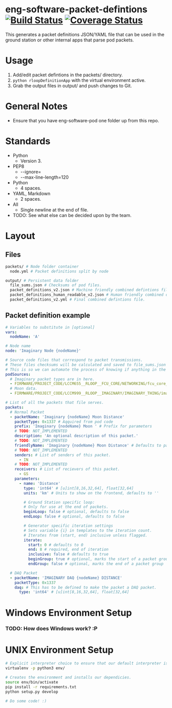 # eng-software-packet-defintions [![Build Status](https://travis-ci.org/rLoopTeam/eng-software-packet-definitions.svg?branch=master)](https://travis-ci.org/rLoopTeam/eng-software-packet-definitions) [![Coverage Status](https://coveralls.io/repos/github/rLoopTeam/eng-software-packet-definitions/badge.svg)](https://coveralls.io/github/rLoopTeam/eng-software-packet-definitions)
This generates a packet definitions JSON/YAML file that can be used in the ground station or other internal apps that parse pod packets.

# Usage
1. Add/edit packet defintions in the packets/ directory.
2. `python rloopDefinitionApp` with the virtual environment active.
3. Grab the output files in output/ and push changes to Git.

# General Notes
* Ensure that you have eng-software-pod one folder up from this repo.

# Standards
* Python
  * Version 3.
* PEP8
  * --ignore=
  * --max-line-length=120
* Python
  * 4 spaces.
* YAML, Markdown
  * 2 spaces.
* All
  * Single newline at the end of file.
* TODO: See what else can be decided upon by the team.

# Layout

## Files
```sh
packets/ # Node folder container
  node.yml # Packet definitions split by node

output/ # Persistent data folder
  file_sums.json # Checksums of pod files.
  packet_definitions_v2.json # Machine friendly combined defintions file.
  packet_definitions_human_readable_v2.json # Human friendly combined defintions file.
  packet_definitions_v2.yml # Final combined defintions file.
```

## Packet definition example
```yaml
# Variables to substitute in [optional]
vars:
  nodeName: 'A'

# Node name
node: 'Imaginary Node {nodeName}'

# Source code files that correspond to packet transmissions.
# These files checksums will be calculated and saved to file_sums.json in the output folder.
# This is so we can automate the process of knowing if anything in the transmission code has changed.
podSources: 
  # Imaginary packet types are in here.
  - FIRMWARE/PROJECT_CODE/LCCM655__RLOOP__FCU_CORE/NETWORKING/fcu_core__net__packet_types.h
  # Moon data.
  - FIRMWARE/PROJECT_CODE/LCCM999__RLOOP__IMAGINARY/IMAGINARY_THING/imaginary_thing__moon__ethernet.c

# List of all the packets that file serves.
packets:
  # Normal Packet
  - packetName: 'Imaginary {nodeName} Moon Distance'
    packetType: 0x1337 # Aqquired from pod code
    prefix: 'Imaginary {nodeName} Moon ' # Prefix for parameters
    # TODO: NOT_IMPLEMENTED
    description: 'An optional description of this packet.'
    # TODO: NOT_IMPLEMENTED
    friendlyName: 'Imaginary {nodeName} Moon Distance' # Defaults to packetName if not set.
    # TODO: NOT_IMPLEMENTED
    senders: # List of senders of this packet.
      - IN
    # TODO: NOT_IMPLEMENTED
    receivers: # List of recievers of this packet.
      - GS
    parameters:
      - name: 'Distance'
        type: 'int64' # [u]int[8,16,32,64], float[32,64]
        units: 'km' # Units to show on the frontend, defaults to ''

        # Ground Station specific loop:
        # Only for use at the end of packets.
        beginLoop: false # optional, defaults to false
        endLoop: false # optional, defaults to false

        # Generator specific iteration settings
        # Sets variable {i} in templates to the iteration count.
        # Iterates from (start, end) inclusive unless flagged.
        iterate:
          start: 0 # defaults to 0
          end: 8 # required, end of iteration
          inclusive: false # defaults to true
          beginGroup: true # optional, marks the start of a packet group
          endGroup: false # optional, marks the end of a packet group

  # DAQ Packet
  - packetName: 'IMAGINARY DAQ {nodeName} DISTANCE'
    packetType: 0x1337
    daq: # This has to be defined to make the packet a DAQ packet.
      type: 'int64' # [u]int[8,16,32,64], float[32,64]
```

# Windows Environment Setup
### TODO: How does Windows work? :P

# UNIX Environment Setup
```sh
# Explicit interpreter choice to ensure that our default interpreter is python3.
virtualenv -p python3 env/

# Creates the environment and installs our dependicies.
source env/bin/activate
pip install -r requirements.txt
python setup.py develop

# Do some code! :)
````
